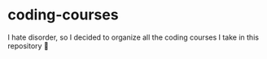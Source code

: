 # coding-courses
I hate disorder, so I decided to organize all the coding courses I take in this repository 🚀
